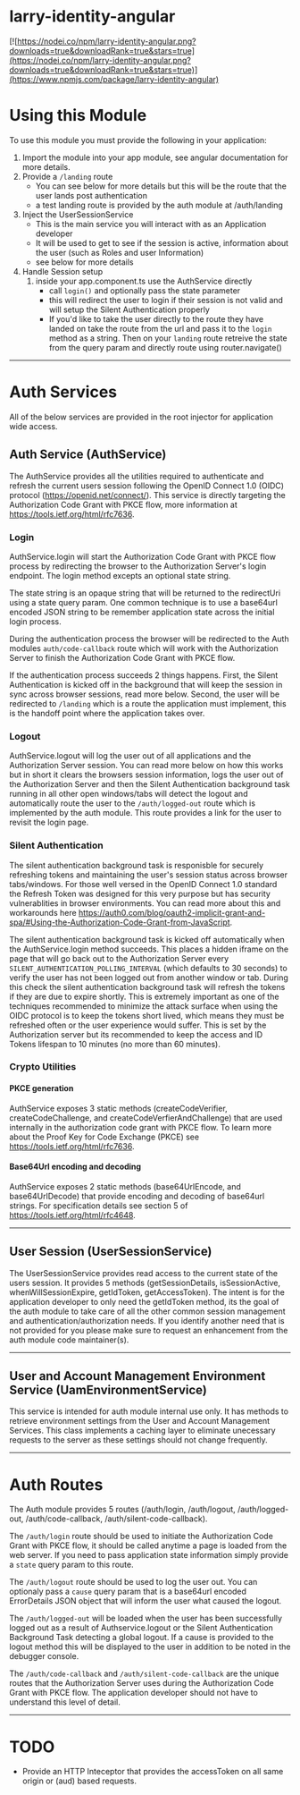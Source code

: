 # larry-identity-angular

[![https://nodei.co/npm/larry-identity-angular.png?downloads=true&downloadRank=true&stars=true](https://nodei.co/npm/larry-identity-angular.png?downloads=true&downloadRank=true&stars=true)](https://www.npmjs.com/package/larry-identity-angular)


# Using this Module

To use this module you must provide the following in your application:
1. Import the module into your app module, see angular documentation for more details.
3. Provide a `/landing` route
	- You can see below for more details but this will be the route that the user lands post authentication
	- a test landing route is provided by the auth module at /auth/landing
4. Inject the UserSessionService
	- This is the main service you will interact with as an Application developer
	- It will be used to get to see if the session is active, information about the user (such as Roles and user Information)
	- see below for more details
5. Handle Session setup
	1. inside your app.component.ts use the AuthService directly
		- call `login()` and optionally pass the state parameter
		- this will redirect the user to login if their session is not valid and will setup the Silent Authentication properly
		- If you'd like to take the user directly to the route they have landed on take the route from the url and pass it to the `login` method as a string. Then on your `landing` route retreive the state from the query param and directly route using router.navigate()

--- 

# Auth Services 

All of the below services are provided in the root injector for application wide access.

## Auth Service (AuthService)

The AuthService provides all the utilities required to authenticate and refresh the current users session following the OpenID Connect 1.0 (OIDC) protocol (https://openid.net/connect/). This service is directly targeting the Authorization Code Grant with PKCE flow, more information at https://tools.ietf.org/html/rfc7636.

### Login

AuthService.login will start the Authorization Code Grant with PKCE flow process by redirecting the browser to the Authorization Server's login endpoint. The login method excepts an optional state string.

The state string is an opaque string that will be returned to the redirectUri using a state query param. One common technique is to use a base64url encoded JSON string to be remember application state across the initial login process.

During the authentication process the browser will be redirected to the Auth modules `auth/code-callback` route which will work with the Authorization Server to finish the Authorization Code Grant with PKCE flow. 

If the authentication process succeeds 2 things happens. First, the Silent Authentication is kicked off in the background that will keep the session in sync across browser sessions, read more below. Second, the user will be redirected to `/landing` which is a route the application must implement, this is the handoff point where the application takes over.

### Logout

AuthService.logout will log the user out of all applications and the Authorization Server session. You can read more below on how this works but in short it clears the browsers session information, logs the user out of the Authorization Server and then the Silent Authentication background task running in all other open windows/tabs will detect the logout and automatically route the user to the `/auth/logged-out` route which is implemented by the auth module. This route provides a link for the user to revisit the login page. 

### Silent Authentication

The silent authentication background task is responisble for securely refreshing tokens and maintaining the user's session status across browser tabs/windows. For those well versed in the OpenID Connect 1.0 standard the Refresh Token was designed for this very purpose but has security vulnerablities in browser environments. You can read more about this and workarounds here https://auth0.com/blog/oauth2-implicit-grant-and-spa/#Using-the-Authorization-Code-Grant-from-JavaScript.

The silent authentication background task is kicked off automatically when the AuthService.login method succeeds. This places a hidden iframe on the page that will go back out to the Authorization Server every `SILENT_AUTHENTICATION_POLLING_INTERVAL` (which defaults to 30 seconds) to verify the user has not been logged out from another window or tab. During this check the silent authentication background task will refresh the tokens if they are due to expire shortly. This is extremely important as one of the techniques recommended to minimize the attack surface when using the OIDC protocol is to keep the tokens short lived, which means they must be refreshed often or the user experience would suffer. This is set by the Authorization server but its recommended to keep the access and ID Tokens lifespan to 10 minutes (no more than 60 minutes). 


### Crypto Utilities
#### PKCE generation
AuthService exposes 3 static methods (createCodeVerifier, createCodeChallenge, and createCodeVerfierAndChallenge) that are used internally in the authorization code grant with PKCE flow. To learn more about the Proof Key for Code Exchange (PKCE) see https://tools.ietf.org/html/rfc7636.

#### Base64Url encoding and decoding
AuthService exposes 2 static methods (base64UrlEncode, and base64UrlDecode) that provide encoding and decoding of base64url strings. For specification details see section 5 of https://tools.ietf.org/html/rfc4648.

---

## User Session (UserSessionService)

The UserSessionService provides read access to the current state of the users session. It provides 5 methods (getSessionDetails, isSessionActive, whenWillSessionExpire, getIdToken, getAccessToken). The intent is for the application developer to only need the getIdToken method, its the goal of the auth module to take care of all the other common session management and authentication/authorization needs. If you identify another need that is not provided for you please make sure to request an enhancement from the auth module code maintainer(s).

---

## User and Account Management Environment Service (UamEnvironmentService)

This service is intended for auth module internal use only. It has methods to retrieve environment settings from the User and Account Management Services. This class implements a caching layer to eliminate unecessary requests to the server as these settings should not change frequently.

---	

# Auth Routes

The Auth module provides 5 routes (/auth/login, /auth/logout, /auth/logged-out, /auth/code-callback, /auth/silent-code-callback).

The `/auth/login` route should be used to initiate the Authorization Code Grant with PKCE flow, it should be called anytime a page is loaded from the web server. If you need to pass application state information simply provide a `state` query param to this route.

The `/auth/logout` route should be used to log the user out. You can optionaly pass a `cause` query param that is a base64url encoded ErrorDetails JSON object that will inform the user what caused the logout.

The `/auth/logged-out` will be loaded when the user has been successfully logged out as a result of Authservice.logout or the Silent Authentication Background Task detecting a global logout. If a cause is provided to the logout method this will be displayed to the user in addition to be noted in the debugger console.

The `/auth/code-callback` and `/auth/silent-code-callback` are the unique routes that the Authorization Server uses during the Authorization Code Grant with PKCE flow. The application developer should not have to understand this level of detail.

---

# TODO
- Provide an HTTP Inteceptor that provides the accessToken on all same origin or (aud) based requests.